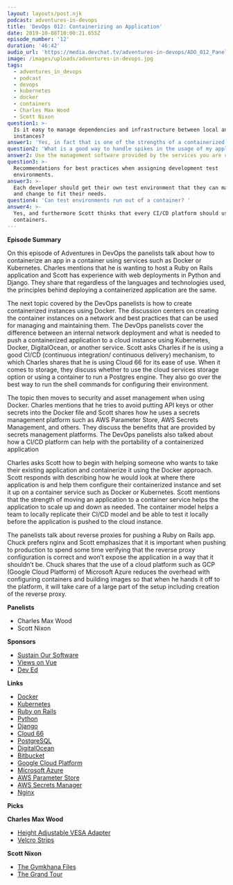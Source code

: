 ```yaml
---
layout: layouts/post.njk
podcast: adventures-in-devops
title: 'DevOps 012: Containerizing an Application'
date: 2019-10-08T10:00:21.655Z
episode_number: '12'
duration: '46:42'
audio_url: 'https://media.devchat.tv/adventures-in-devops/ADO_012_Panel.mp3'
image: /images/uploads/adventures-in-devops.jpg
tags:
  - adventures_in_devops
  - podcast
  - devops
  - kubernetes
  - docker
  - containers
  - Charles Max Wood
  - Scott Nixon
question1: >-
  Is it easy to manage dependencies and infrastructure between local and cloud
  instances? 
answer1: 'Yes, in fact that is one of the strengths of a containerized solution.'
question2: 'What is a good way to handle spikes in the usage of my application? '
answer2: Use the management software provided by the services you are using.
question3: >-
  Recommendations for best practices when assigning development test
  environments.
answer3: >-
  Each developer should get their own test environment that they can manipulate
  and change to fit their needs.
question4: 'Can test environments run out of a container? '
answer4: >-
  Yes, and furthermore Scott thinks that every CI/CD platform should use
  containers.
---
```

**Episode Summary**

On this episode of Adventures in DevOps the panelists talk about how to containerize an app in a container using services such as Docker or Kubernetes. Charles mentions that he is wanting to host a Ruby on Rails application and Scott has experience with web deployments in Python and Django. They share that regardless of the languages and technologies used, the principles behind deploying a containerized application are the same.

The next topic covered by the DevOps panelists is how to create containerized instances using Docker. The discussion centers on creating the container instances on a network and best practices that can be used for managing and maintaining them. The DevOps panelists cover the difference between an internal network deployment and what is needed to push a containerized application to a cloud instance using Kubernetes, Docker, DigitalOcean, or another service. Scott asks Charles if he is using a good CI/CD (continuous integration/ continuous delivery) mechanism, to which Charles shares that he is using Cloud 66 for its ease of use. When it comes to storage, they discuss whether to use the cloud services storage option or using a container to run a Postgres engine. They also go over the best way to run the shell commands for configuring their environment.

The topic then moves to security and asset management when using Docker. Charles mentions that he tries to avoid putting API keys or other secrets into the Docker file and Scott shares how he uses a secrets management platform such as AWS Parameter Store, AWS Secrets Management, and others. They discuss the benefits that are provided by secrets management platforms. The DevOps panelists also talked about how a CI/CD platform can help with the portability of a containerized application

Charles asks Scott how to begin with helping someone who wants to take their existing application and containerize it using the Docker approach. Scott responds with describing how he would look at where there application is and help them configure their containerized instance and set it up on a container service such as Docker or Kubernetes. Scott mentions that the strength of moving an application to a container service helps the application to scale up and down as needed. The container model helps a team to locally replicate their CI/CD model and be able to test it locally before the application is pushed to the cloud instance.

The panelists talk about reverse proxies for pushing a Ruby on Rails app. Chuck prefers nginx and Scott emphasizes that it is important when pushing to production to spend some time verifying that the reverse proxy configuration is correct and won’t expose the application in a way that it shouldn’t be. Chuck shares that the use of a cloud platform such as GCP (Google Cloud Platform) of Microsoft Azure reduces the overhead with configuring containers and building images so that when he hands it off to the platform, it will take care of a large part of the setup including creation of the reverse proxy. 

**Panelists**



*   Charles Max Wood
*   Scott Nixon

**Sponsors**



*   [Sustain Our Software](https://devchat.tv/sustain-our-software/)
*   [Views on Vue](https://devchat.tv/views-on-vue/)
*   [Dev Ed](https://devchat.tv/dev-ed/)

**Links**



*   [Docker](https://www.docker.com/)
*   [Kubernetes](https://kubernetes.io/)
*   [Ruby on Rails](https://rubyonrails.org/)
*   [Python](https://www.python.org/)
*   [Django](https://www.djangoproject.com/)
*   [Cloud 66](http://www.cloud66.com/)
*   [PostgreSQL](http://www.postgresql.org/)
*   [DigitalOcean](https://www.digitalocean.com/)
*   [Bitbucket](https://bitbucket.org/product)
*   [Google Cloud Platform](https://cloud.google.com/)
*   [Microsoft Azure](https://azure.microsoft.com/en-us/)
*   [AWS Parameter Store](https://docs.aws.amazon.com/systems-manager/latest/userguide/systems-manager-parameter-store.html)
*   [AWS Secrets Manager](https://aws.amazon.com/secrets-manager/)
*   [Nginx](http://nginx.org/en/)

**Picks**

**Charles Max Wood**



*   [Height Adjustable VESA Adapter](https://amzn.to/2mOTykl)
*   [Velcro Strips](https://amzn.to/2mOrNIE)

**Scott Nixon**



*   [The Gymkhana Files](https://www.amazon.com/The-Gymkhana-Files-Season-1/dp/B07J5H8PZV?tag=donorsclicks-20)
*   [The Grand Tour](https://www.amazon.com/Official-Trailer/dp/B07KR8383J/ref=sr_1_2?crid=383P2VXMU8KV9&keywords=the+grand+tour&qid=1569452003&sprefix=the+gran%2Caps%2C232&sr=8-2&tag=donorsclicks-20)
